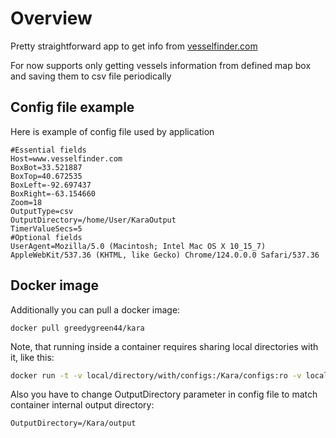 # Overview
Pretty straightforward app to get info from [vesselfinder.com](https://www.vesselfinder.com/)

For now supports only getting vessels information from defined map box and saving them to csv file periodically

## Config file example

Here is example of config file used by application

```
#Essential fields
Host=www.vesselfinder.com
BoxBot=33.521887
BoxTop=40.672535
BoxLeft=-92.697437
BoxRight=-63.154660
Zoom=18
OutputType=csv
OutputDirectory=/home/User/KaraOutput
TimerValueSecs=5
#Optional fields
UserAgent=Mozilla/5.0 (Macintosh; Intel Mac OS X 10_15_7) AppleWebKit/537.36 (KHTML, like Gecko) Chrome/124.0.0.0 Safari/537.36
```

## Docker image

Additionally you can pull a docker image:
```
docker pull greedygreen44/kara
```

Note, that running inside a container requires sharing local directories with it, like this:

```bash
docker run -t -v local/directory/with/configs:/Kara/configs:ro -v local/output/directory:Kara/output:rw greedygreen44/ailrun /Kara/configs/config.txt
```
Also you have to change OutputDirectory parameter in config file to match container internal output directory:

```
OutputDirectory=/Kara/output
```
